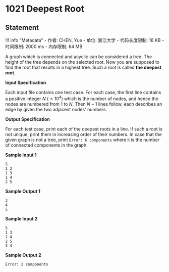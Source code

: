 
# 1021 Deepest Root

## Statement

!!! info "Metadata"
    - 作者: CHEN, Yue
    - 单位: 浙江大学
    - 代码长度限制: 16 KB
    - 时间限制: 2000 ms
    - 内存限制: 64 MB

A graph which is connected and acyclic can be considered a tree. The height of the tree depends on the selected root. Now you are supposed to find the root that results in a highest tree. Such a root is called **the deepest root**.

**Input Specification**

Each input file contains one test case. For each case, the first line contains a positive integer $N$ ($\le 10^4$) which is the number of nodes, and hence the nodes are numbered from 1 to $N$. Then $N-1$ lines follow, each describes an edge by given the two adjacent nodes' numbers.

**Output Specification**

For each test case, print each of the deepest roots in a line. If such a root is not unique, print them in increasing order of their numbers. In case that the given graph is not a tree, print `Error: K components` where `K` is the number of connected components in the graph.

**Sample Input 1**
```plaintext
5
1 2
1 3
1 4
2 5
```

**Sample Output 1**
```plaintext
3
4
5
```

**Sample Input 2**
```plaintext
5
1 3
1 4
2 5
3 4
```

**Sample Output 2**
```plaintext
Error: 2 components
```

